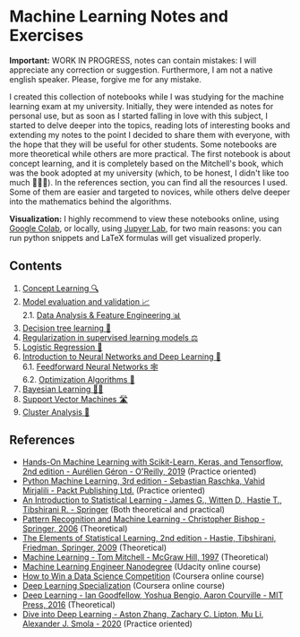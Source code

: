 # Machine Learning Notes and Exercises

**Important:** WORK IN PROGRESS, notes can contain mistakes: I will appreciate any correction or suggestion. Furthermore, I am not a native english speaker. Please, forgive me for any mistake.

I created this collection of notebooks while I was studying for the machine learning exam at my university. Initially, they were intended as notes for personal use, but as soon as I started falling in love with this subject, I started to delve deeper into the topics, reading lots of interesting books and extending my notes to the point I decided to share them with everyone, with the hope that they will be useful for other students. Some notebooks are more theoretical while others are more practical. The first notebook is about concept learning, and it is completely based on the Mitchell's book, which was the book adopted at my university (which, to be honest, I didn't like too much 🤷🏻‍♂️). In the references section, you can find all the resources I used. Some of them are easier and targeted to novices, while others delve deeper into the mathematics behind the algorithms.

**Visualization:** I highly recommend to view these notebooks online, using [Google Colab](https://colab.research.google.com), or locally, using [Jupyer Lab](https://jupyter.org/), for two main reasons: you can run python snippets and LaTeX formulas will get visualized properly.

## Contents

1. [Concept Learning 🔍](https://github.com/pietroventurini/machine-learning-notes/blob/main/1%20-%20Concept%20Learning.ipynb)
2. [Model evaluation and validation 📈](https://github.com/pietroventurini/machine-learning-notes/blob/main/2%20-%20Model%20evaluation%20and%20validation.ipynb)  
    2.1. [Data Analysis & Feature Engineering 📊](https://colab.research.google.com/github/pietroventurini/machine-learning-notes/blob/main/2.1%20-%20Data%20Analysis.ipynb)
3. [Decision tree learning 🌳](https://github.com/pietroventurini/machine-learning-notes/blob/main/3%20-%20Decision%20Trees.ipynb)
4. [Regularization in supervised learning models ⚖️](https://github.com/pietroventurini/machine-learning-notes/blob/main/4%20-%20Regularization%20in%20supervised%20learning%20models.ipynb)
5. [Logistic Regression 🌺](https://github.com/pietroventurini/machine-learning-notes/blob/main/5%20-%20Logistic%20Regression.ipynb)
6. [Introduction to Neural Networks and Deep Learning 🧠](https://github.com/pietroventurini/machine-learning-notes/blob/main/6%20-%20Introduction%20to%20Neural%20Networks%20and%20Deep%20Learning.ipynb)  
    6.1. [Feedforward Neural Networks 🕸](https://github.com/pietroventurini/machine-learning-notes/blob/main/6.1%20-%20Feedforward%20Neural%20Networks.ipynb)  
    6.2. [Optimization Algorithms 🎯](https://colab.research.google.com/github/pietroventurini/machine-learning-notes/blob/main/6.2%20-%20Optimization%20Algorithms.ipynb)
7. [Bayesian Learning 🧞‍♂️](https://github.com/pietroventurini/machine-learning-notes/blob/main/7%20-%20Bayesian%20learning.ipynb)
8. [Support Vector Machines 🛣](https://github.com/pietroventurini/machine-learning-notes/blob/main/8%20-%20Support%20Vector%20Machines.ipynb)
9. [Cluster Analysis 🦠](https://github.com/pietroventurini/machine-learning-notes/blob/main/9%20-%20Cluster%20Analysis.ipynb)

## References

- [Hands-On Machine Learning with Scikit-Learn, Keras, and Tensorflow, 2nd edition - Aurélien Géron - O'Reilly, 2019](https://www.oreilly.com/library/view/hands-on-machine-learning/9781492032632/) (Practice oriented)
- [Python Machine Learning, 3rd edition - Sebastian Raschka, Vahid Mirjalili - Packt Publishing Ltd.](https://www.packtpub.com/data/python-machine-learning-third-edition) (Practice oriented)
- [An Introduction to Statistical Learning - James G., Witten D., Hastie T., Tibshirani R. - Springer](https://www.springer.com/gp/book/9781461471370) (Both theoretical and practical)
- [Pattern Recognition and Machine Learning - Christopher Bishop - Springer, 2006](https://www.springer.com/gp/book/9780387310732) (Theoretical)
- [The Elements of Statistical Learning, 2nd edition - Hastie, Tibshirani, Friedman, Springer, 2009](https://www.springer.com/gp/book/9780387848570) (Theoretical)
- [Machine Learning - Tom Mitchell - McGraw Hill, 1997](https://www.cs.cmu.edu/~tom/mlbook.html) (Theoretical)
- [Machine Learning Engineer Nanodegree](https://www.udacity.com/course/machine-learning-engineer-nanodegree--nd009t) (Udacity online course)
- [How to Win a Data Science Competition](https://www.coursera.org/learn/competitive-data-science) (Coursera online course)
- [Deep Learning Specialization](https://www.coursera.org/specializations/deep-learning) (Coursera online course)
- [Deep Learning - Ian Goodfellow, Yoshua Bengio, Aaron Courville - MIT Press, 2016](https://www.deeplearningbook.org) (Theoretical)
- [Dive into Deep Learning - Aston Zhang, Zachary C. Lipton, Mu Li, Alexander J. Smola - 2020](https://d2l.ai) (Practice oriented)
